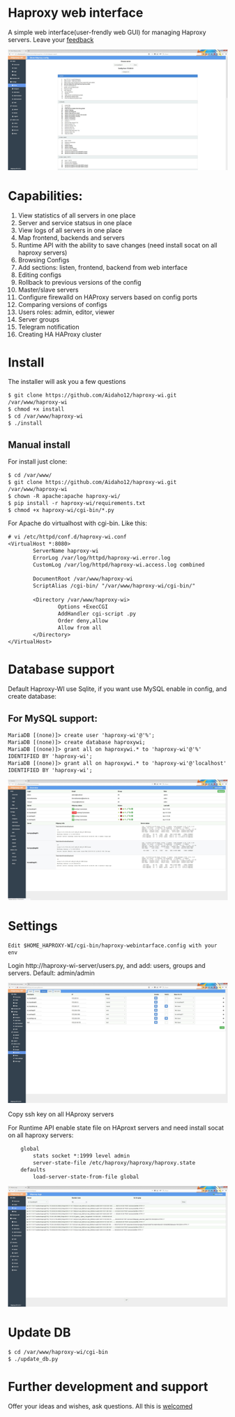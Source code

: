 # Haproxy web interface
A simple web interface(user-frendly web GUI) for managing Haproxy servers. Leave your [feedback](https://github.com/Aidaho12/haproxy-wi/issues)

![alt text](image/haproxy-wi-config-show.jpeg "Show config page")

# Capabilities:
1. View statistics of all servers in one place
2. Server and service statsus in one place
3. View logs of all servers in one place
4. Map frontend, backends and servers
5. Runtime API with the ability to save changes (need install socat on all haproxy servers)
6. Browsing Configs
7. Add sections: listen, frontend, backend from web interface
8. Editing configs
9. Rollback to previous versions of the config
10. Master/slave servers
11. Configure firewalld on HAProxy servers based on config ports
12. Comparing versions of configs
13. Users roles: admin, editor, viewer
14. Server groups
15. Telegram notification
16. Creating HA HAProxy cluster

# Install
The installer will ask you a few questions
```
$ git clone https://github.com/Aidaho12/haproxy-wi.git /var/www/haproxy-wi
$ chmod +x install
$ cd /var/www/haproxy-wi
$ ./install
```
## Manual install
For install just clone:
```
$ cd /var/www/
$ git clone https://github.com/Aidaho12/haproxy-wi.git /var/www/haproxy-wi
$ chown -R apache:apache haproxy-wi/
$ pip install -r haproxy-wi/requirements.txt 
$ chmod +x haproxy-wi/cgi-bin/*.py 
```

For Apache do virtualhost with cgi-bin. Like this:
```
# vi /etc/httpd/conf.d/haproxy-wi.conf 
<VirtualHost *:8080>
        ServerName haproxy-wi
        ErrorLog /var/log/httpd/haproxy-wi.error.log
        CustomLog /var/log/httpd/haproxy-wi.access.log combined

        DocumentRoot /var/www/haproxy-wi
        ScriptAlias /cgi-bin/ "/var/www/haproxy-wi/cgi-bin/"

        <Directory /var/www/haproxy-wi>
                Options +ExecCGI
                AddHandler cgi-script .py
                Order deny,allow
                Allow from all
        </Directory>
</VirtualHost>
```
# Database support

Default Haproxy-WI use Sqlite, if you want use MySQL enable in config, and create database:

## For MySQL support:
```
MariaDB [(none)]> create user 'haproxy-wi'@'%';
MariaDB [(none)]> create database haproxywi;
MariaDB [(none)]> grant all on haproxywi.* to 'haproxy-wi'@'%' IDENTIFIED BY 'haproxy-wi';
MariaDB [(none)]> grant all on haproxywi.* to 'haproxy-wi'@'localhost' IDENTIFIED BY 'haproxy-wi';
```
![alt text](image/haproxy-wi-overview.jpeg "Overview page")

# Settings
```
Edit $HOME_HAPROXY-WI/cgi-bin/haproxy-webintarface.config with your env
```
Login http://haproxy-wi-server/users.py, and add: users, groups and servers. Default: admin/admin

![alt text](image/haproxy-wi-admin-area.jpeg "Admin area")

Copy ssh key on all HAproxy servers

For Runtime API enable state file on HAproxt servers and need install socat on all haproxy servers:
```
    global
		stats socket *:1999 level admin 
		server-state-file /etc/haproxy/haproxy/haproxy.state
    defaults
		load-server-state-from-file global
   ```
![alt text](image/haproxy-wi-logs.jpeg "View logs page")

# Update DB
```
$ cd /var/www/haproxy-wi/cgi-bin
$ ./update_db.py
```

# Further development and support

Offer your ideas and wishes, ask questions. All this is [welcomed](https://github.com/Aidaho12/haproxy-wi/issues)


